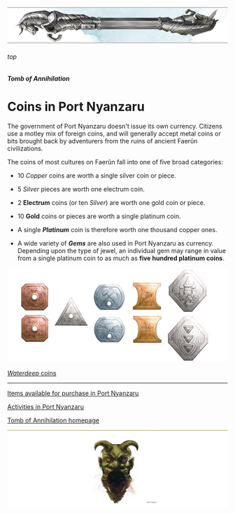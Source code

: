 
![immovable rod](../../images/immovable-rod.jpg)

###### top


##### Tomb of Annihilation


# Coins in Port Nyanzaru

The government of Port Nyanzaru doesn't issue its own currency. Citizens use a motley mix of foreign coins, and will generally accept metal coins or bits brought back by adventurers from the ruins of ancient Faerûn civilizations.

The coins of most cultures on Faerûn fall into one of five broad categories:

- 10 _Copper_ coins are worth a single silver coin or piece.

- 5 _Silver_ pieces are worth one electrum coin.
 
- 2 **Electrum** coins (or ten _Silver_) are worth one gold coin or piece.
 
- 10 **Gold** coins or pieces are worth a single platinum coin.
 
- A single _**Platinum**_ coin is therefore worth one thousand copper ones.

- A wide variety of _**Gems**_ are also used in Port Nyanzaru as currency. Depending upon the type of jewel, an individual gem may range in value from a single platinum coin to as much as **five hundred platinum coins**.

![Coins of Faerûn](images/coins.jpg)

[_Waterdeep_ coins](https://forgottenrealms.fandom.com/wiki/Currency)

---

[Items available for purchase in Port Nyanzaru](list_of_items_available_for_purchase_in_Port_Nyanzaru.md#top)

[Activities in Port Nyanzaru](activities_in_Port_Nyanzaru.md#top)

[Tomb of Annihilation homepage](README.md#top)

![the end](../../images/toa-end.jpg)

